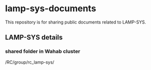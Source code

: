# lamp-sys-documents
This repository is for sharing public documents related to LAMP-SYS.

## LAMP-SYS details

### shared folder in Wahab cluster
/RC/group/rc_lamp-sys/